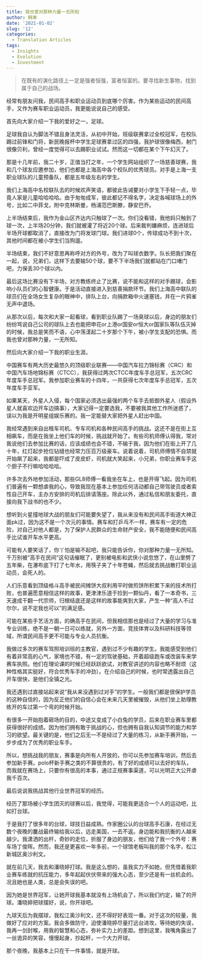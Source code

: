 ```yaml
---
title: 我也曾对那种力量一无所知
author: 韩寒
date: '2021-01-02'
slug: '12'
categories:
  - Translation Articles
tags:
  - Insights
  - Evolution
  - Investment
---
```


> 在既有的演化路径上一定是强者恒强，富者恒富的。要寻找新生事物，找到属于自己的战场。

经常有朋友问我，民间高手和职业运动员到底哪个厉害。作为某些运动的民间高手，又作为赛车职业运动员，我更能说说自己的感受。

首先向大家介绍一下我的爱好之一，足球。

足球我自认为脚法不错且身法灵活，从初中开始，班级联赛拿过全校冠军，在校队踢过前锋和门将，新民晚报杯中学生足球赛拿过区的四强，我护球很像梅西，射门很像贝利，曾经一度觉得可以去踢职业试试。然而这一切都在某个下午幻灭了。

那是十几年前，我二十岁，正值当打之年，一个学生网站组织了一场慈善球赛，我和几个球友应邀参加，他们也都是上海高中各个校队的优秀球员。对手是上海一支职业球队的儿童预备队，都是五年级左右的学生。

我们上海高中名校联队去的时候欢声笑语，都彼此告诫要对小学生下手轻一点，毕竟人家是儿童哈哈哈哈。由于匆匆成军，彼此都记不得名字，决定各喊球场上的外号，比如二中菲戈，附中克林斯曼，杨浦范巴斯滕，静安巴乔。

上半场结束后，我作为金山区齐达内只触球了一次。你们没看错，我他妈只触到了球一次，上半场20分钟，我们就被灌了将近20个球。后来裁判嫌麻烦，连进球后半场开球都取消了，直接改为门将发球门球。我们进球0个，传球成功不到十次，其他时间都在被小学生们当狗遛。

半场结束，我们不好意思再称呼对方的外号，改为了叫球衣数字。队长把我们聚在一起，说，兄弟们，这样下去要输50个球，要不下半场我们就都站在门口堵门吧，力保丢30个球以内。

最后这场比赛没有下半场，对方教练终止了比赛，说不能和这样的对手踢球，会影响小队员们的心智健康。于是活动直接进入到慈善捐款环节。我们上海高中联队的球员们在全场女生复杂的眼神中，排队上台，向捐款箱中火速塞钱，并在一片鸦雀无声中退场。

从那次以后，每次和大家一起看球，看到职业队踢了一场臭球以后，身边的朋友们纷纷骂说自己公司的球队上去也能把申花or上港or国安or恒大or国家队等队伍灭掉的时候，我总是笑而不语，心中荡漾起二十岁那个下午，被小学生支配的恐惧。而我也曾对那种力量，一无所知。

然后向大家介绍一下我的职业生涯。

中国赛车有两大历史最悠久的顶级职业联赛——中国汽车拉力锦标赛（CRC）和中国汽车场地锦标赛（CTCC），我获得过两次CTCC年度车手总冠军，五次CRC年度车手总冠军。我参加职业赛车的十四年，一共获得七次年度车手总冠军，五次年度车手亚军。

如果某天，外星人入侵，每个国家必须选出最强的两个车手去抵御外星人（假设外星人就喜欢边开车边搞事），大家记得一定要选我，不要被我其他工作所迷惑了，误以为我是开明星组娱乐赛的。我一定能替大家把外星人赶出中国。

我经常遇到来自出租车司机、专车司机和各种民间高手的挑战。这还不是在街上互相飙车，而是在我坐上他们车的时候，挑战就开始了。有些司机师傅认得我，常对我说他们去参加比赛的话，应该成绩也会不错，不输于我，因为他们在街上开了几十年，红灯起步抢位钻缝也经常力压百万级豪车。说着说着，司机师傅情不自禁就开始飙了起来，我都是吓成了皮皮虾，司机就大笑起来，小兄弟，你职业赛车手这个胆子不行嘛哈哈哈哈。

许多次去外地参加活动，那些GL8师傅一看我坐在车上，也是开得飞起。因为司机们普遍有一颗想虐我的心，导致我现在基本上参加任何活动都自己带驾驶员或者索性自己开车，主办方安排的司机后排请落座。除此以外，通过私信和朋友委托，直接向我下战书的也不少。

想听到火星撞地球大战的朋友们可能要失望了，我从来没有和民间高手街道大神正面pk过，因为这不是一个次元的事情。赛车和打乒乓不一样，赛车有一定的危险，对自己对他人都是，为了保护人民群众的生命财产安全，我不能随便和民间高手比试谁开车水平更高。

可能有人要笑话了，你丫怕是输不起吧，我只能告诉你，你对那种力量一无所知。千万别被“高手在民间”这句话催眠了，更别被电影和武侠小说忽悠了，在山里劈了五年柴，在瀑布底下打了七年水，用筷子夹了十年苍蝇，然后就去挑战散打职业运动员，会死人的。

人们乐意看到顶级格斗高手被民间摊饼大叔利用平时做煎饼所积累下来的技术所打败，也普遍愿意相信这样的故事，更津津乐道于捡到一颗仙丹，看了一本奇书，三天速成干翻一代宗师，归根结底还是这样的故事能爽到大家，产生一种“高人不过尔尔，说不定我也可以”的满足感。

可能在某些手艺活方面，的确高手在民间，但我相信那也是经过了大量的学习与准专业训练，绝不是一朝一日可以练就，另外一方面，竞技体育以及科研科技等领域，所谓民间高手更不可能与专业人员抗衡。

我做过多次的赛车驾照培训班的主教官，遇到过不少有趣的学生。我能感受到他们有着非常高的心气，家境也不错，有一定的驾驶基础，开着超级跑车或改装车来学赛车执照。他们在理论课的时候已经跃跃欲试，对教官讲述的内容也略不耐烦（这种性格其实挺好，符合优秀车手的冲劲）。在介绍自己的时候，也时常透露出自己开车很快，是他们全镇之光。

我还遇到过直接站起来说“我从来没遇到过对手”的学生。一般我们都是很保护学员的这种自信的，因为反正他们的自信心会在未来几天里被摧毁，从他们坐上助理教练开的车过第一个弯的时候开始。

有很多一开始抱着砸场的目的，中途又变成了小白兔的学员，后来在职业赛车里都获得很好的成绩。因为他们拥有敢于挑战的心，但也拥有自我认知调节的能力和学习的欲望。最关键的是，他们之后无一不是经过了大量的练习，从新手赛开始，一步步成为了优秀的职业车手。

所以，想挑战我的朋友，赛事是向所有人开放的，你可以先参加赛车培训，然后去参加新手赛。polo杯新手赛之类的不算很贵的，有了好的成绩可以去好的车队，而我就在赛场上，只要你有很高的本事，通过正规赛事渠道，可以光明正大公开虐我千百次。

最后说说我挑战其他行业世界冠军的经历。

经历了那场被小学生团灭的球赛以后，我觉得，可能我更适合一个人的运动吧，比如打台球。

于是我打了很多年的台球，球技日益成熟。作家圈公认的台球高手石康，在经过无数个夜晚的鏖战最终输给我以后，远走美国，一去不返。身边能和我抗衡的人越来越少。我潇洒的出杆，奇妙的走位，折服了身边的朋友，他们给了我一个外号：赛车场丁俊晖。然而，我还是更喜欢一年多前，一个球馆老板叫我的那个名字，松江新城区奥沙利文。

就在前几天，我去和潘晓婷打球。我是这么想的，虽我实力不如她，但凭借着我职业赛车练就的抗压能力，多年起起伏伏带来的强大心态，至少还是有一丝机会的。况且她也是人类，总是会失误的吧。

因为她是世界冠军，让她开球我基本就没有上场机会了，所以我们约定，输了的开球。潘晓婷把球摆好，说，你开球吧。

九球天后为我摆球，我松江奥沙利文，还不得好好表现一番。对于这次的较量，我做好了应对的方案。我会多做防守，迫使潘晓婷尽量打远台进攻，等待她的失误，我再一剑封喉，用我的智慧和心态，弥补实力上的差距。想到这里，我嘴角露出了一丝诡异的笑容，慢慢起身，抄起杆，一个大力开球。

那个夜晚，我基本上只在干一件事情，就是开球。

